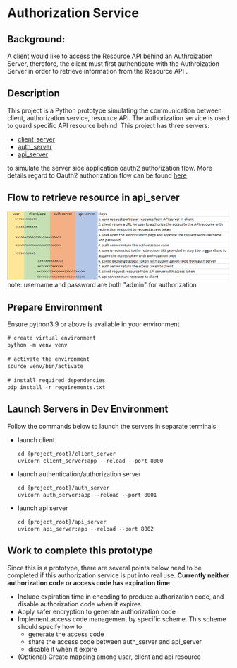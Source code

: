 # Authorization Service
## Background:
A client would like to access the Resource API behind an Authroization Server, therefore, the client must first authenticate with the Authroization Server in order to retrieve information from the Resource API .

## Description
This project is a Python prototype simulating the communication between client, authorization service, resource API. The authorization service is used to guard specific API resource behind. This project has three servers:
* [client_server](client_server/)
* [auth_server](auth_server/)
* [api_server](api_server/)

to simulate the server side application oauth2 authorization flow. More details regard to Oauth2 authorization flow can be found [here](https://www.oauth.com/oauth2-servers/server-side-apps/)

## Flow to retrieve resource in api_server
![authorization flow chart](docs/flow.png)
note: username and password are both "admin" for authorization

## Prepare Environment
Ensure python3.9 or above is available in your environment
```
# create virtual environment
python -m venv venv

# activate the environment
source venv/bin/activate

# install required dependencies
pip install -r requirements.txt
```

## Launch Servers in Dev Environment
Follow the commands below to launch the servers in separate terminals
* launch client
    ```
    cd {project_root}/client_server
    uvicorn client_server:app --reload --port 8000
    ```

* launch authentication/authorization server
    ```
    cd {project_root}/auth_server
    uvicorn auth_server:app --reload --port 8001
    ```

* launch api server
    ```
    cd {project_root}/api_server
    uvicorn api_server:app --reload --port 8002
    ```

## Work to complete this prototype
Since this is a prototype, there are several points below need to be completed if this authorization service is put into real use. **Currently neither authorization code or access code has expiration time**.  
- Include expiration time in encoding to produce authorization code, and disable authorization code when it expires.
- Apply safer encryption to generate authorization code
- Implement access code management by specific scheme. This scheme should specify how to
    - generate the access code
    - share the access code between auth_server and api_server
    - disable it when it expire
- (Optional) Create mapping among user, client and api resource
